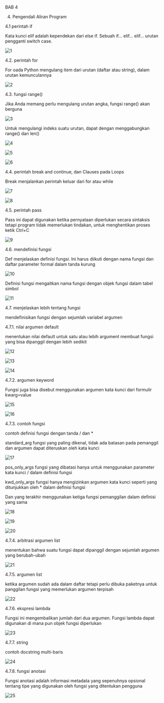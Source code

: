 BAB 4

4. Pengendali Aliran Program

4.1 perintah if

Kata kunci elif adalah kependekan dari else if. Sebuah if... elif... elif... urutan pengganti switch case.

 ![1](https://user-images.githubusercontent.com/70943455/108685516-d3598b00-7526-11eb-950a-6766c9677d63.png)
 
4.2. perintah for

For oada Python mengulang item dari urutan (daftar atau string), dalam urutan kemunculannya
 
 ![2](https://user-images.githubusercontent.com/70943455/108685520-d3f22180-7526-11eb-8551-642d191d949a.png)
 
4.3. fungsi range()

Jika Anda memang perlu mengulang urutan angka, fungsi range() akan berguna

![3](https://user-images.githubusercontent.com/70943455/108685521-d3f22180-7526-11eb-9fb8-a2b1abf68dbf.png)
 
Untuk mengulangi indeks suatu urutan, dapat dengan menggabungkan range() dan len()
 
 ![4](https://user-images.githubusercontent.com/70943455/108685523-d48ab800-7526-11eb-8c35-b7fb2ccbb09b.png)

![5](https://user-images.githubusercontent.com/70943455/108685526-d48ab800-7526-11eb-9e62-8447ec5c45f1.png)

![6](https://user-images.githubusercontent.com/70943455/108685527-d5234e80-7526-11eb-894d-e35d5fe30a68.png)
 
4.4. perintah break and continue, dan Clauses pada Loops

Break menjalankan perintah keluar dari for atau while

![7](https://user-images.githubusercontent.com/70943455/108685529-d5bbe500-7526-11eb-8e74-68c19a581e18.png)

![8](https://user-images.githubusercontent.com/70943455/108685531-d5bbe500-7526-11eb-9712-973a012cdd89.png)
 
4.5. perintah pass

Pass ini dapat digunakan ketika pernyataan diperlukan secara sintaksis tetapi program tidak memerlukan tindakan, untuk menghentikan proses ketik Ctrl+C

![9](https://user-images.githubusercontent.com/70943455/108685534-d6547b80-7526-11eb-857a-623ba8af6617.png)
 
4.6. mendefinisi fungsi

Def menjelaskan definisi fungsi. Ini harus diikuti dengan nama fungsi dan daftar parameter formal dalam tanda kurung

 ![10](https://user-images.githubusercontent.com/70943455/108685537-d6ed1200-7526-11eb-90fd-34b6d58c0cb9.png)

Definisi fungsi mengaitkan nama fungsi dengan objek fungsi dalam tabel simbol
 
 ![11](https://user-images.githubusercontent.com/70943455/108685539-d6ed1200-7526-11eb-9bee-9f70b9d7c81e.png)

4.7. menjelaskan lebih tentang fungsi

mendefinisikan fungsi dengan sejumlah variabel argumen

4.7.1. nilai argumen default

menentukan nilai default untuk satu atau lebih argument membuat fungsi yang bisa dipanggil dengan lebih sedikit
 
 ![12](https://user-images.githubusercontent.com/70943455/108685543-d81e3f00-7526-11eb-8a0d-16a05e8f32e0.png)
 
 ![13](https://user-images.githubusercontent.com/70943455/108685545-d81e3f00-7526-11eb-8380-72e011c9a121.png)

![14](https://user-images.githubusercontent.com/70943455/108685548-d8b6d580-7526-11eb-98b4-13c6b700e0d2.png)

4.7.2. argumen keyword

Fungsi juga bisa disebut menggunakan argumen kata kunci dari formulir kwarg=value
 
 ![15](https://user-images.githubusercontent.com/70943455/108685551-d8b6d580-7526-11eb-9537-91a6d4c6abc7.png)

![16](https://user-images.githubusercontent.com/70943455/108685553-d94f6c00-7526-11eb-8d78-326a46a8aae5.png)

4.7.3. contoh fungsi

contoh definisi fungsi dengan tanda / dan *

standard_arg fungsi yang paling dikenal, tidak ada batasan pada pemanggil dan argumen dapat diteruskan oleh kata kunci
 
 ![17](https://user-images.githubusercontent.com/70943455/108685554-d9e80280-7526-11eb-9574-6c03aae19add.png)
 
pos_only_args fungsi yang dibatasi hanya untuk menggunakan parameter kata kunci / dalam definisi fungsi

kwd_only_args fungsi hanya mengizinkan argumen kata kunci seperti yang ditunjukkan oleh  * dalam definisi fungsi

Dan yang terakhir menggunakan ketiga fungsi pemanggilan dalam definisi yang sama
 
 ![18](https://user-images.githubusercontent.com/70943455/108685556-d9e80280-7526-11eb-911e-d573c49d8d37.png)

![19](https://user-images.githubusercontent.com/70943455/108685557-da809900-7526-11eb-8107-82aebf20a249.png)

![20](https://user-images.githubusercontent.com/70943455/108685559-db192f80-7526-11eb-898a-6bace1660fc7.png)
 
4.7.4. arbitrasi argumen list

menentukan bahwa suatu fungsi dapat dipanggil dengan sejumlah argumen yang berubah-ubah

![21](https://user-images.githubusercontent.com/70943455/108685561-db192f80-7526-11eb-86a6-80a4d0712d9b.png)
 
4.7.5. argumen list

ketika argumen sudah ada dalam daftar tetapi perlu dibuka paketnya untuk panggilan fungsi yang memerlukan argumen terpisah
 
![22](https://user-images.githubusercontent.com/70943455/108685563-dbb1c600-7526-11eb-9ffd-c35ccb6ddbb8.png)

4.7.6. ekspresi lambda

Fungsi ini mengembalikan jumlah dari dua argumen. Fungsi lambda dapat digunakan di mana pun objek fungsi diperlukan
 
 ![23](https://user-images.githubusercontent.com/70943455/108685567-dc4a5c80-7526-11eb-8c64-eaa2db8fe7a5.png)

4.7.7. string

contoh docstring multi-baris
 
 ![24](https://user-images.githubusercontent.com/70943455/108685508-d18fc780-7526-11eb-8226-cc03ff41cd20.png)

4.7.8. fungsi anotasi

Fungsi anotasi adalah informasi metadata yang sepenuhnya opsional tentang tipe yang digunakan oleh fungsi yang ditentukan pengguna

![25](https://user-images.githubusercontent.com/70943455/108685514-d2c0f480-7526-11eb-94a7-7523d88f2d86.png)

